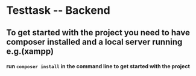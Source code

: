 # Testtask -- Backend
## To get started with the project you  need to have composer installed and a local server running e.g.(xampp)
#### run `composer install` in the command line to get started with the project
